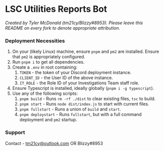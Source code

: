 # LSC Utilities Reports Bot

*Created by Tyler McDonald (tm21cy/Blizzy#8953). Please leave this README on every fork to denote appropriate attribution.*

### Deployment Necessities
1. On your (likely Linux) machine, ensure `pnpm` and `pm2` are installed. Ensure that `pm2` is appropriately configured.
2. Run `pnpm i` to get all dependencies.
3. Create a `.env` in root containing:
   1. `TOKEN` - the token of your Discord deployment instance.
   2. `CLIENT_ID` - the User ID of the above instance.
   3. `IT_ROLE` - the Role ID of your Investigations Team staff role.
4. Ensure Typescript is installed, ideally globally (`pnpm i -g typescript`).
5. Use any of the following scripts:
   1. `pnpm build` - Runs `rm -rf ./dist` to clear existing files, `tsc` to build.
   2. `pnpm start` - Runs `node dist/index.js` to start with current files.
   3. `pnpm fullstart` - Runs a union of `build` and `start`.
   4. `pnpm deploystart` - Runs `fullstart`, but with  a full command deployment and `pm2` startup.

### Support
Contact - tm21cy@outlook.com OR Blizzy#8953